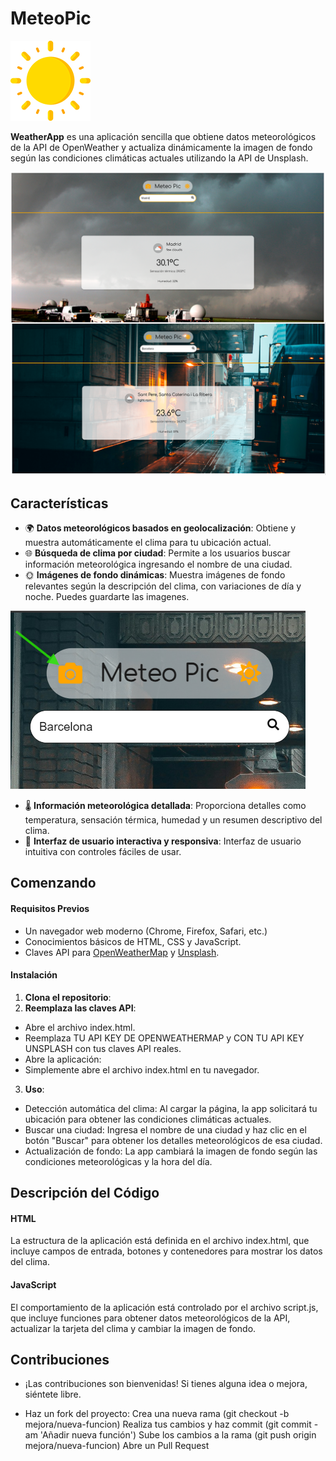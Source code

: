 # MeteoPic

![MeteoPic](/img/ico.png)

**WeatherApp** es una aplicación sencilla que obtiene datos meteorológicos de la API de OpenWeather y actualiza dinámicamente la imagen de fondo según las condiciones climáticas actuales utilizando la API de Unsplash.

![Guardar Imagen](/img/meteopicsample.png)
## Características

- 🌍 **Datos meteorológicos basados en geolocalización**: Obtiene y muestra automáticamente el clima para tu ubicación actual.
- 🌐 **Búsqueda de clima por ciudad**: Permite a los usuarios buscar información meteorológica ingresando el nombre de una ciudad.
- 🌞 **Imágenes de fondo dinámicas**: Muestra imágenes de fondo relevantes según la descripción del clima, con variaciones de día y noche. Puedes guardarte las imagenes.

![Guardar Imagen](/img/guardarimagen.png)

- 🌡️ **Información meteorológica detallada**: Proporciona detalles como temperatura, sensación térmica, humedad y un resumen descriptivo del clima.
- 🚀 **Interfaz de usuario interactiva y responsiva**: Interfaz de usuario intuitiva con controles fáciles de usar.

## Comenzando

#### Requisitos Previos
- Un navegador web moderno (Chrome, Firefox, Safari, etc.)
- Conocimientos básicos de HTML, CSS y JavaScript.
- Claves API para [OpenWeatherMap](https://home.openweathermap.org/users/sign_up) y [Unsplash](https://unsplash.com/developers).

#### Instalación
1. **Clona el repositorio**:
2. **Reemplaza las claves API**:
- Abre el archivo index.html.
- Reemplaza TU API KEY DE OPENWEATHERMAP y  CON TU API KEY  UNSPLASH con tus claves API reales.
- Abre la aplicación:
- Simplemente abre el archivo index.html en tu navegador.
3. **Uso**:
- Detección automática del clima: Al cargar la página, la app solicitará tu ubicación para obtener las condiciones climáticas actuales.
- Buscar una ciudad: Ingresa el nombre de una ciudad y haz clic en el botón "Buscar" para obtener los detalles meteorológicos de esa ciudad.
- Actualización de fondo: La app cambiará la imagen de fondo según las condiciones meteorológicas y la hora del día.

## Descripción del Código

#### HTML
La estructura de la aplicación está definida en el archivo index.html, que incluye campos de entrada, botones y contenedores para mostrar los datos del clima.

#### JavaScript
El comportamiento de la aplicación está controlado por el archivo script.js, que incluye funciones para obtener datos meteorológicos de la API, actualizar la tarjeta del clima y cambiar la imagen de fondo.

## Contribuciones

- ¡Las contribuciones son bienvenidas! Si tienes alguna idea o mejora, siéntete libre.

- Haz un fork del proyecto:
Crea una nueva rama (git checkout -b mejora/nueva-funcion)
Realiza tus cambios y haz commit (git commit -am 'Añadir nueva función')
Sube los cambios a la rama (git push origin mejora/nueva-funcion)
Abre un Pull Request
